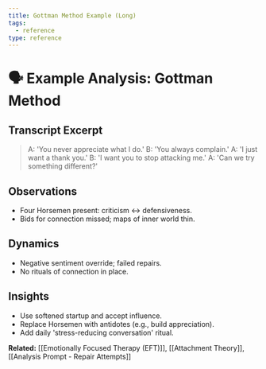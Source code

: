 ```yaml
---
title: Gottman Method Example (Long)
tags:
  - reference
type: reference
---
```

# 🗣 Example Analysis: Gottman Method

## Transcript Excerpt
> A: 'You never appreciate what I do.'
> B: 'You always complain.'
> A: 'I just want a thank you.'
> B: 'I want you to stop attacking me.'
> A: 'Can we try something different?'

## Observations
- Four Horsemen present: criticism ↔ defensiveness.
- Bids for connection missed; maps of inner world thin.

## Dynamics
- Negative sentiment override; failed repairs.
- No rituals of connection in place.

## Insights
- Use softened startup and accept influence.
- Replace Horsemen with antidotes (e.g., build appreciation).
- Add daily 'stress-reducing conversation' ritual.

**Related:** [[Emotionally Focused Therapy (EFT)]], [[Attachment Theory]], [[Analysis Prompt - Repair Attempts]]

